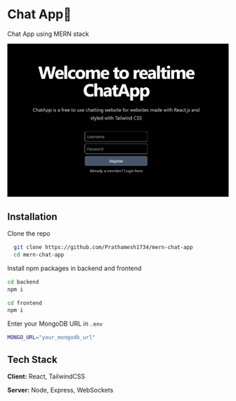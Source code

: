 # Chat App💬

Chat App using MERN stack

![Local Image](images/Main.png)

## Installation

Clone the repo

```bash
  git clone https://github.com/Prathamesh1734/mern-chat-app
  cd mern-chat-app
```

Install npm packages in backend and frontend

```bash
cd backend
npm i
```

```bash
cd frontend
npm i
```

Enter your MongoDB URL in `.env`

```bash
MONGO_URL="your_mongodb_url"
```

## Tech Stack

**Client:** React, TailwindCSS

**Server:** Node, Express, WebSockets
